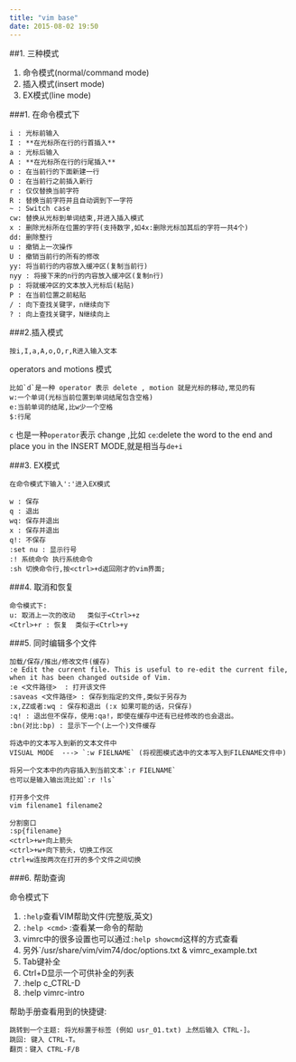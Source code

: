 ```yaml
---
title: "vim base"
date: 2015-08-02 19:50
---
```


##1. 三种模式
1. 命令模式(normal/command mode)
2. 插入模式(insert mode)
3. EX模式(line mode)

###1. 在命令模式下

```
i : 光标前输入
I : **在光标所在行的行首插入**
a : 光标后输入
A : **在光标所在行的行尾插入**
o : 在当前行的下面新建一行
O : 在当前行之前插入新行
r : 仅仅替换当前字符
R : 替换当前字符并且自动调到下一字符
~ : Switch case
cw: 替换从光标到单词结束,并进入插入模式
x : 删除光标所在位置的字符(支持数字,如4x:删除光标加其后的字符一共4个)
dd: 删除整行
u : 撤销上一次操作
U : 撤销当前行的所有的修改
yy: 将当前行的内容放入缓冲区(复制当前行)
nyy : 将接下来的n行的内容放入缓冲区(复制n行)
p : 将就缓冲区的文本放入光标后(粘贴)
P : 在当前位置之前粘贴
/ : 向下查找关键字，n继续向下
? : 向上查找关键字，N继续向上

```

###2.插入模式

```
按i,I,a,A,o,O,r,R进入输入文本
```


operators and motions 模式

```
比如`d`是一种 operator 表示 delete , motion 就是光标的移动,常见的有
w:一个单词(光标当前位置到单词结尾包含空格)
e:当前单词的结尾,比w少一个空格
$:行尾
```

`c` 也是一种`operator`表示 change ,比如 `ce`:delete the word to the end and place you in the INSERT MODE,就是相当与`de+i`

###3. EX模式

```
在命令模式下输入':'进入EX模式

w : 保存
q : 退出
wq: 保存并退出
x : 保存并退出
q!: 不保存
:set nu : 显示行号
:! 系统命令 执行系统命令
:sh 切换命令行,按<ctrl>+d返回刚才的vim界面;
```

###4. 取消和恢复

```
命令模式下:
u: 取消上一次的改动   类似于<Ctrl>+z
<Ctrl>+r : 恢复  类似于<Ctrl>+y
```

###5. 同时编辑多个文件


```
加载/保存/推出/修改文件(缓存)
:e Edit the current file. This is useful to re-edit the current file, when it has been changed outside of Vim.
:e <文件路径>  : 打开该文件
:saveas <文件路径> : 保存到指定的文件,类似于另存为
:x,ZZ或者:wq : 保存和退出 (:x 如果可能的话，只保存)
:q! : 退出但不保存，使用:qa!，即使在缓存中还有已经修改的也会退出。
:bn(对比:bp) : 显示下一个(上一个)文件缓存
```

```
将选中的文本写入到新的文本文件中
VISUAL MODE  ---> `:w FIELNAME` (将视图模式选中的文本写入到FILENAME文件中)

将另一个文本中的内容插入到当前文本`:r FIELNAME`
也可以是输入输出流比如`:r !ls`

打开多个文件
vim filename1 filename2

```

```
分割窗口
:sp{filename}
<ctrl>+w+向上箭头
<ctrl>+w+向下箭头，切换工作区
ctrl+w连按两次在打开的多个文件之间切换
```


###6. 帮助查询

命令模式下

1. `:help`查看VIM帮助文件(完整版,英文)
2. `:help <cmd>` :查看某一命令的帮助
3. vimrc中的很多设置也可以通过`:help showcmd`这样的方式查看
4. 另外`/usr/share/vim/vim74/doc/options.txt & vimrc_example.txt
5. Tab键补全
6. Ctrl+D显示一个可供补全的列表
7. :help c_CTRL-D
8. :help vimrc-intro

帮助手册查看用到的快捷键:

```
跳转到一个主题: 将光标置于标签 (例如 usr_01.txt) 上然后输入 CTRL-]。
跳回: 键入 CTRL-T。
翻页：键入 CTRL-F/B

```
